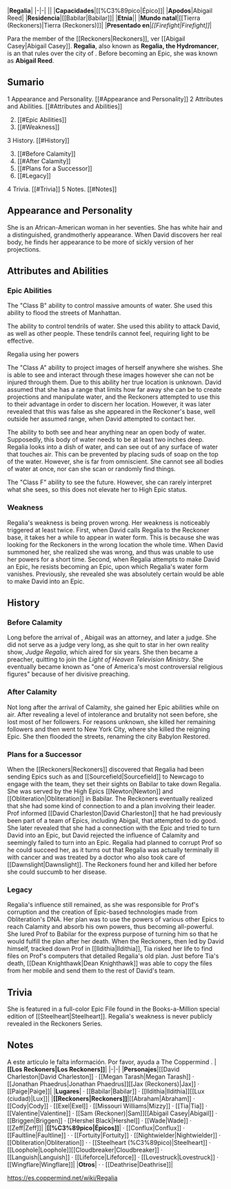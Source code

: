 |**Regalia**|
|-|-|
||
|**Capacidades**|[[%C3%89pico\|Épico]]|
|**Apodos**|Abigail Reed|
|**Residencia**|[[Babilar\|Babilar]]|
|**Etnia**||
|**Mundo natal**|[[Tierra (Reckoners)\|Tierra (Reckoners)]]|
|**Presentado en**|*[[Firefight\|Firefight]]*|

Para the member of the [[Reckoners\|Reckoners]], ver [[Abigail Casey\|Abigail Casey]].
**Regalia**, also known as **Regalia, the Hydromancer**, is an  that rules over the city of . Before becoming an Epic, she was known as **Abigail Reed**.

## Sumario

1 Appearance and Personality. [[#Appearance and Personality]] 
2 Attributes and Abilities. [[#Attributes and Abilities]] 

2. [[#Epic Abilities]] 
2. [[#Weakness]] 


3 History. [[#History]] 

3. [[#Before Calamity]] 
3. [[#After Calamity]] 
3. [[#Plans for a Successor]] 
3. [[#Legacy]] 


4 Trivia. [[#Trivia]] 
5 Notes. [[#Notes]] 


## Appearance and Personality
She is an African-American woman in her seventies. She has white hair and a distinguished, grandmotherly appearance. When David discovers her real body, he finds her appearance to be more of sickly version of her projections.

## Attributes and Abilities
### Epic Abilities

The "Class B" ability to control massive amounts of water. She used this ability to flood the streets of Manhattan.


The ability to control tendrils of water. She used this ability to attack David, as well as other people. These tendrils cannot feel, requiring light to be effective.

  Regalia using her powers

The "Class A" ability to project images of herself anywhere she wishes. She is able to see and interact through these images however she can not be injured through them. Due to this ability her true location is unknown. David assumed that she has a range that limits how far away she can be to create projections and manipulate water, and the Reckoners attempted to use this to their advantage in order to discern her location. However, it was later revealed that this was false as she appeared in the Reckoner's base, well outside her assumed range, when David attempted to contact her.


The ability to both see and hear anything near an open body of water. Supposedly, this body of water needs to be at least two inches deep. Regalia looks into a dish of water, and can see out of any surface of water that touches air. This can be prevented by placing suds of soap on the top of the water. However, she is far from omniscient. She cannot see all bodies of water at once, nor can she scan or randomly find things.


The "Class F" ability to see the future. However, she can rarely interpret what she sees, so this does not elevate her to High Epic status.

### Weakness
Regalia's weakness is being proven wrong. Her weakness is noticeably triggered at least twice. First, when David calls Regalia to the Reckoner base, it takes her a while to appear in water form. This is because she was looking for the Reckoners in the wrong location the whole time. When David summoned her, she realized she was wrong, and thus was unable to use her powers for a short time. Second, when Regalia attempts to make David an Epic, he resists becoming an Epic, upon which Regalia's water form vanishes. Previously, she revealed she was absolutely certain  would be able to make David into an Epic.

## History
### Before Calamity
Long before the arrival of , Abigail was an attorney, and later a judge. She did not serve as a judge very long, as she quit to star in her own reality show, *Judge Regalia*, which aired for six years. She then became a preacher, quitting to join the *Light of Heaven Television Ministry*. She eventually became known as "one of America's most controversial religious figures" because of her divisive preaching.

### After Calamity
Not long after the arrival of Calamity, she gained her Epic abilities while on air. After revealing a level of intolerance and brutality not seen before, she lost most of her followers. For reasons unknown, she killed her remaining followers and then went to New York City, where she killed the reigning Epic. She then flooded the streets, renaming the city Babylon Restored.

### Plans for a Successor
When the [[Reckoners\|Reckoners]] discovered that Regalia had been sending Epics such as  and [[Sourcefield\|Sourcefield]] to Newcago to engage with the team, they set their sights on Babilar to take down Regalia. She was served by the High Epics [[Newton\|Newton]] and [[Obliteration\|Obliteration]] in Babilar. The Reckoners eventually realized that she had some kind of connection to  and a plan involving their leader. Prof informed [[David Charleston\|David Charleston]] that he had previously been part of a team of Epics, including Abigail, that attempted to do good. She later revealed that she had a connection with the Epic  and tried to turn David into an Epic, but David rejected the influence of Calamity and seemingly failed to turn into an Epic. Regalia had planned to corrupt Prof so he could succeed her, as it turns out that Regalia was actually terminally ill with cancer and was treated by a doctor who also took care of [[Dawnslight\|Dawnslight]]. The Reckoners found her and killed her before she could succumb to her disease.

### Legacy
Regalia's influence still remained, as she was responsible for Prof's corruption and the creation of Epic-based technologies made from Obliteration's DNA. Her plan was to use the powers of various other Epics to reach Calamity and absorb his own powers, thus becoming all-powerful. She lured Prof to Babilar for the express purpose of turning him so that he would fulfill the plan after her death. When the Reckoners, then led by David himself, tracked down Prof in [[Ildithia\|Ildithia]], Tia risked her life to find files on Prof's computers that detailed Regalia's old plan. Just before Tia's death, [[Dean Knighthawk\|Dean Knighthawk]] was able to copy the files from her mobile and send them to the rest of David's team.

## Trivia
She is featured in a full-color Epic File found in the Books-a-Million special edition of [[Steelheart\|Steelheart]].
Regalia's weakness is never publicly revealed in the Reckoners Series.
## Notes

A este artículo le falta información. Por favor, ayuda a The Coppermind .
|**[[Los Reckoners\|Los Reckoners]]**|
|-|-|
|**Personajes**|[[David Charleston\|David Charleston]] · [[Megan Tarash\|Megan Tarash]] · [[Jonathan Phaedrus\|Jonathan Phaedrus]][[Jax (Reckoners)\|Jax]] · [[Paige\|Paige]]|
|**Lugares**| · [[Babilar\|Babilar]] · [[Ildithia\|Ildithia]][[Lux (ciudad)\|Lux]]|
|**[[Reckoners\|Reckoners]]**|[[Abraham\|Abraham]] · [[Cody\|Cody]] · [[Exel\|Exel]] · [[Missouri Williams\|Mizzy]] · [[Tia\|Tia]] · [[Valentine\|Valentine]] · [[Sam (Reckoner)\|Sam]][[Abigail Casey\|Abigail]] · [[Briggen\|Briggen]] · [[Hershel Black\|Hershel]] · [[Wade\|Wade]] · [[Zeff\|Zeff]]|
|**[[%C3%89pico\|Épicos]]**| · [[Conflux\|Conflux]] · [[Faultline\|Faultline]] ·  · [[Fortuity\|Fortuity]] · [[Nightwielder\|Nightwielder]] · [[Obliteration\|Obliteration]] ·  · [[Steelheart (%C3%89pico)\|Steelheart]] · [[Loophole\|Loophole]][[Cloudbreaker\|Cloudbreaker]] · [[Languish\|Languish]] · [[Lifeforce\|Lifeforce]] · [[Lovestruck\|Lovestruck]] · [[Wingflare\|Wingflare]]|
|**Otros**| ·  · [[Deathrise\|Deathrise]]|



https://es.coppermind.net/wiki/Regalia